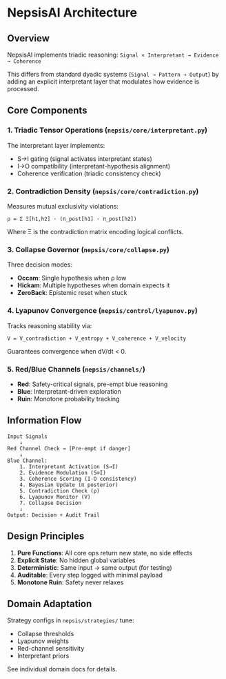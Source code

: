 # NepsisAI Architecture

## Overview

NepsisAI implements triadic reasoning: `Signal × Interpretant → Evidence → Coherence`

This differs from standard dyadic systems (`Signal → Pattern → Output`) by adding an explicit interpretant layer that modulates how evidence is processed.

## Core Components

### 1. Triadic Tensor Operations (`nepsis/core/interpretant.py`)

The interpretant layer implements:
- S→I gating (signal activates interpretant states)
- I→O compatibility (interpretant-hypothesis alignment)
- Coherence verification (triadic consistency check)

### 2. Contradiction Density (`nepsis/core/contradiction.py`)

Measures mutual exclusivity violations:
```
ρ = Σ Ξ[h1,h2] · (π_post[h1] · π_post[h2])
```

Where Ξ is the contradiction matrix encoding logical conflicts.

### 3. Collapse Governor (`nepsis/core/collapse.py`)

Three decision modes:
- **Occam**: Single hypothesis when ρ low
- **Hickam**: Multiple hypotheses when domain expects it
- **ZeroBack**: Epistemic reset when stuck

### 4. Lyapunov Convergence (`nepsis/control/lyapunov.py`)

Tracks reasoning stability via:
```
V = V_contradiction + V_entropy + V_coherence + V_velocity
```

Guarantees convergence when dV/dt < 0.

### 5. Red/Blue Channels (`nepsis/channels/`)

- **Red**: Safety-critical signals, pre-empt blue reasoning
- **Blue**: Interpretant-driven exploration
- **Ruin**: Monotone probability tracking

## Information Flow

```
Input Signals
    ↓
Red Channel Check → [Pre-empt if danger]
    ↓
Blue Channel:
    1. Interpretant Activation (S→I)
    2. Evidence Modulation (S⊙I)
    3. Coherence Scoring (I-O consistency)
    4. Bayesian Update (π posterior)
    5. Contradiction Check (ρ)
    6. Lyapunov Monitor (V)
    7. Collapse Decision
    ↓
Output: Decision + Audit Trail
```

## Design Principles

1. **Pure Functions**: All core ops return new state, no side effects
2. **Explicit State**: No hidden global variables
3. **Deterministic**: Same input → same output (for testing)
4. **Auditable**: Every step logged with minimal payload
5. **Monotone Ruin**: Safety never relaxes

## Domain Adaptation

Strategy configs in `nepsis/strategies/` tune:
- Collapse thresholds
- Lyapunov weights
- Red-channel sensitivity
- Interpretant priors

See individual domain docs for details.
